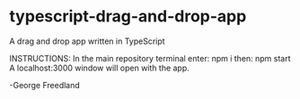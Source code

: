 # typescript-drag-and-drop-app
A drag and drop app written in TypeScript

INSTRUCTIONS:
In the main repository terminal enter:
npm i
then:
npm start
A localhost:3000 window will open with the app.

-George Freedland

